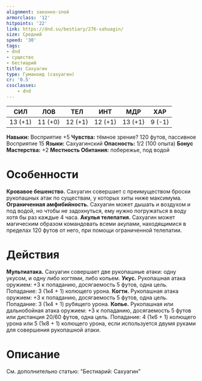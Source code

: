 ```yaml
---
alignment: законно-злой
armorclass: '12'
hitpoints: '22'
link: https://dnd.su/bestiary/276-sahuagin/
size: Средний
speed: '30'
tags:
- dnd
- существо
- бестиарий
title: Сахуагин
type: Гуманоид (сахуагин)
cr: '0.5'
cssclasses:
    - dnd
---
```



| СИЛ | ЛОВ | ТЕЛ | ИНТ | МДР | ХАР |
|---|---|---|---|---|---|
| 13 (+1) | 11 (+0) | 12 (+1) | 12 (+1) | 13 (+1) | 9 (-1) |
**Навыки:** Восприятие +5
**Чувства:** тёмное зрение? 120 футов, пассивное Восприятие 15
**Языки:** Сахуагинский
**Опасность:** 1/2 (100 опыта)
**Бонус Мастерства:** +2
**Местность Обитания:** побережье, под водой


# Особенности
**Кровавое бешенство.** Сахуагин совершает с преимуществом броски рукопашных атак по существам, у которых хиты ниже максимума.
**Ограниченная амфибийность.** Сахуагин может дышать и воздухом и под водой, но чтобы не задохнуться, ему нужно погружаться в воду хотя бы раз каждые 4 часа.
**Акулья телепатия.** Сахуагин может магическим образом командовать всеми акулами, находящимися в пределах 120 футов от него, при помощи ограниченной телепатии.


# Действия
**Мультиатака.** Сахуагин совершает две рукопашные атаки: одну укусом, и одну либо когтями, либо копьем.
**Укус.** Рукопашная атака оружием: +3 к попаданию, досягаемость 5 футов, одна цель. Попадание: 3 (1к4 + 1) колющего урона.
**Когти.** Рукопашная атака оружием: +3 к попаданию, досягаемость 5 футов, одна цель. Попадание: 3 (1к4 + 1) рубящего урона.
**Копье.** Рукопашная или дальнобойная атака оружием: +3 к попаданию, досягаемость 5 футов или дистанция 20/60 футов, одна цель. Попадание: 4 (1к6 + 1) колющего урона или 5 (1к8 + 1) колющего урона, если используется двумя руками для совершения рукопашной атаки.


# Описание
См. дополнительно статью: "Бестиарий: Сахуагин"